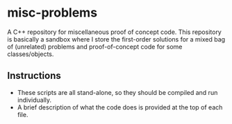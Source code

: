 # misc-problems
A C++ repository for miscellaneous proof of concept code. This repository is basically a sandbox where I store the first-order solutions for a mixed bag of (unrelated) problems and proof-of-concept code for some classes/objects.

## Instructions
- These scripts are all stand-alone, so they should be compiled and run individually.
- A brief description of what the code does is provided at the top of each file.

